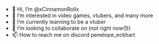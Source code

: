 - 👋 Hi, I’m @xCinnamonRollx
- 👀 I’m interested in video games, vtubers, and many more
- 🌱 I’m currently learning to be a vtuber
- 💞️ I’m looking to collaborate on (not right now😓)
- 📫 How to reach me on discord penelope_eckhart

<!---
xCinnamonRollx/xCinnamonRollx is a ✨ special ✨ repository because its `README.md` (this file) appears on your GitHub profile.
You can click the Preview link to take a look at your changes.
--->
